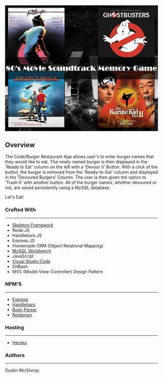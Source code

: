 <p align="center">
  <img src = memory_game_logo.JPG/>
</p>

## Overview
The Code/Burger Restaurant App allows user's to enter burger names that they would like to eat. The newly named burger is then displayed in the 'Ready to Eat' column on the left with a 'Devour it' Button. With a click of the button, the burger is removed from the 'Ready-to-Eat' column and displayed in the 'Devoured Burgers' Column. The user is then given the option to 'Trash It' with another button. 
All of the burger names, whether devoured or not, are saved persistently using a MySQL database. 

Let's Eat!

### Crafted With
---
* [Skeleton Framework](http://getskeleton.com/#intro)
* Node.JS
* Handlebars.JS
* Express.JS
* Homemade ORM (Object Relational Mapping)
* [MySQL Workbench](https://www.mysql.com/)
* JavaScript
* [Visual Studio Code](https://code.visualstudio.com/)
* GitBash
* MVC (Model-View-Controller) Design Pattern

### NPM'S
---
* [Express](https://www.npmjs.com/package/express)
* [Handlebars](http://handlebarsjs.com/)
* [Body Parser](https://www.npmjs.com/package/body-parser)
* [Nodemon](https://www.npmjs.com/package/nodemon)

### Hosting
---
* [Heroku](https://www.heroku.com/)


### Authors
---
Dustin McGilvray
































